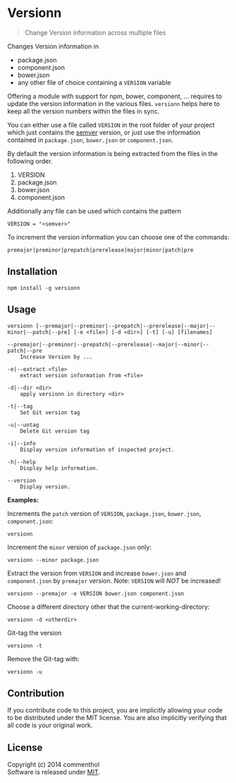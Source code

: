 # Versionn

> Change Version information across multiple files

Changes Version information in 

* package.json
* component.json
* bower.json
* any other file of choice containing a `VERSION` variable

Offering a module with support for npm, bower, component, ... requires to update the version information in the various files. 
`versionn` helps here to keep all the version numbers within the files in sync.

You can either use a file called `VERSION` in the root folder of your project which just contains the [semver][] version, or just use the information contained in `package.json`, `bower.json` or `component.json`.

By default the version information is being extracted from the files in the following order.

1. VERSION
2. package.json
3. bower.json
4. component.json

Additionally any file can be used which contains the pattern

```
VERSION = "<semver>"
```

To increment the version information you can choose one of the commands:

    premajor|preminor|prepatch|prerelease|major|minor|patch|pre

## Installation

```
npm install -g versionn
```

## Usage

```
versionn [--premajor|--preminor|--prepatch|--prerelease|--major|--minor|--patch|--pre] [-e <file>] [-d <dir>] [-t] [-u] [filenames]

--premajor|--preminor|--prepatch|--prerelease|--major|--minor|--patch|--pre
    Increase Version by ...
    
-e|--extract <file>
    extract version information from <file>
    
-d|--dir <dir>
    apply versionn in directory <dir>
    
-t|--tag
    Set Git version tag
    
-u|--untag
    Delete Git version tag
    
-i|--info
    Display version information of inspected project.

-h|--help
    Display help information.

--version
    Display version.
```

**Examples:**

Increments the `patch` version of `VERSION`, `package.json`, `bower.json`, `component.json`:

    versionn
    
Increment the `minor` version of `package.json` only:

    versionn --minor package.json
    
Extract the version from `VERSION` and increase `bower.json` and `component.json` by `premajor` version. Note: `VERSION` will *NOT* be increased!

    versionn --premajor -e VERSION bower.json component.json
    
Choose a different directory other that the current-working-directory:

    versionn -d <otherdir>
    
Git-tag the version 

    versionn -t
    
Remove the Git-tag with:

    versionn -u

## Contribution

If you contribute code to this project, you are implicitly allowing your code
to be distributed under the MIT license. You are also implicitly verifying that
all code is your original work.

## License

Copyright (c) 2014 commenthol    
Software is released under [MIT][license].

[license]: ./LICENSE
[semver]: http://semver.org

